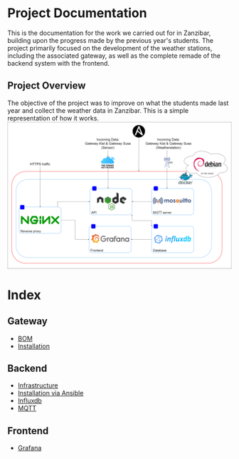 # Project Documentation
This is the documentation for the work we carried out for in Zanzibar, building upon the progress made by the previous year's students. The project primarily focused on the development of the weather stations, including the associated gateway, as well as the complete remade of the backend system with the frontend.
## Project Overview
The objective of the project was to improve on what the students made last year and collect the weather data in Zanzibar. This is a simple representation of how it works.
![system_overview.png](https://github.com/Jappie3/zanzi-doc/blob/master/system_overview.png)
# Index

## Gateway

- [BOM](./gateway/BOM.md)
- [Installation](./gateway/Installation.md)

## Backend

- [Infrastructure](./backend/infrastructure.md)
- [Installation via Ansible](./backend/ansible.md)
- [Influxdb](./backend/influxdb.md)
- [MQTT](./backend/mqtt.md)

## Frontend

- [Grafana](./frontend/grafana.md)
